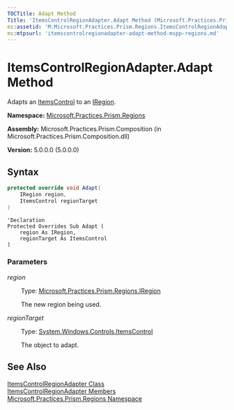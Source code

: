 ```yaml
---
TOCTitle: Adapt Method
Title: 'ItemsControlRegionAdapter.Adapt Method (Microsoft.Practices.Prism.Regions)'
ms:assetid: 'M:Microsoft.Practices.Prism.Regions.ItemsControlRegionAdapter.Adapt(Microsoft.Practices.Prism.Regions.IRegion,System.Windows.Controls.ItemsControl)'
ms:mtpsurl: 'itemscontrolregionadapter-adapt-method-mspp-regions.md'
---
```


# ItemsControlRegionAdapter.Adapt Method

Adapts an [ItemsControl](http://msdn.microsoft.com/en-us/library/ms611045) to an [IRegion](/patterns-practices/reference/iregion-interface-mspp-regions).

**Namespace:** [Microsoft.Practices.Prism.Regions](/patterns-practices/reference/mspp-regions-namespace)

**Assembly:** Microsoft.Practices.Prism.Composition (in Microsoft.Practices.Prism.Composition.dll)

**Version:** 5.0.0.0 (5.0.0.0)

## Syntax

```C#
protected override void Adapt(
	IRegion region,
	ItemsControl regionTarget
)
```
```VB
'Declaration
Protected Overrides Sub Adapt ( 
	region As IRegion,
	regionTarget As ItemsControl
)
```

### Parameters

*region*  

&nbsp;&nbsp;&nbsp;&nbsp;&nbsp;&nbsp;&nbsp;&nbsp;Type: [Microsoft.Practices.Prism.Regions.IRegion](/patterns-practices/reference/iregion-interface-mspp-regions)

&nbsp;&nbsp;&nbsp;&nbsp;&nbsp;&nbsp;&nbsp;&nbsp;The new region being used.

*regionTarget*

&nbsp;&nbsp;&nbsp;&nbsp;&nbsp;&nbsp;&nbsp;&nbsp;Type: [System.Windows.Controls.ItemsControl](http://msdn.microsoft.com/en-us/library/ms611045)

&nbsp;&nbsp;&nbsp;&nbsp;&nbsp;&nbsp;&nbsp;&nbsp;The object to adapt.

## See Also

[ItemsControlRegionAdapter Class](/patterns-practices/reference/itemscontrolregionadapter-class-mspp-regions)<br/>
[ItemsControlRegionAdapter Members](/patterns-practices/reference/itemscontrolregionadapter-members-mspp-regions)<br/>
[Microsoft.Practices.Prism.Regions Namespace](/patterns-practices/reference/mspp-regions-namespace)<br/>